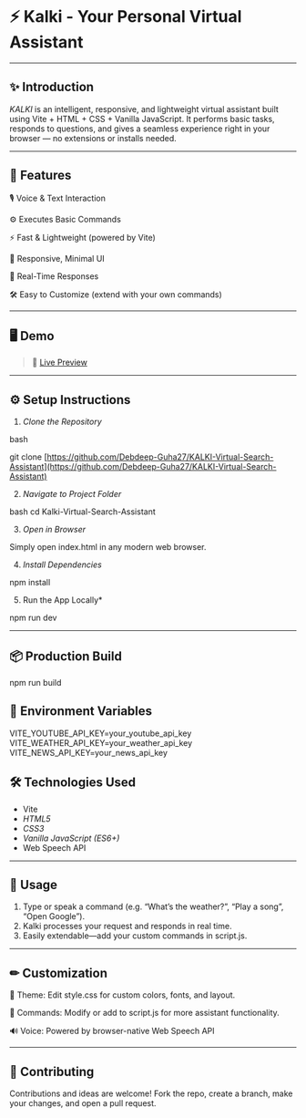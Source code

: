 
# ⚡ Kalki - Your Personal Virtual Assistant

---

## ✨ Introduction

*KALKI* is an intelligent, responsive, and lightweight virtual assistant built using Vite + HTML + CSS + Vanilla JavaScript. It performs basic tasks, responds to questions, and gives a seamless experience right in your browser — no extensions or installs needed.

---

## 🚀 Features

🎙️ Voice & Text Interaction

⚙️ Executes Basic Commands

⚡ Fast & Lightweight (powered by Vite)

🎨 Responsive, Minimal UI

🧠 Real-Time Responses

🛠️ Easy to Customize (extend with your own commands)

---

## 🖥 Demo
> 🔗 [Live Preview](https://kalki-virtual-search-assistant.vercel.app/)


---

## ⚙ Setup Instructions

1. *Clone the Repository*

bash

  git clone [https://github.com/Debdeep-Guha27/KALKI-Virtual-Search-Assistant](https://github.com/Debdeep-Guha27/KALKI-Virtual-Search-Assistant)


2. *Navigate to Project Folder*

bash
  cd Kalki-Virtual-Search-Assistant


3. *Open in Browser*

Simply open index.html in any modern web browser.

4. *Install Dependencies*

npm install

5. Run the App Locally*

npm run dev
  
---

## 📦 Production Build

npm run build

## 🔐 Environment Variables

VITE_YOUTUBE_API_KEY=your_youtube_api_key
VITE_WEATHER_API_KEY=your_weather_api_key
VITE_NEWS_API_KEY=your_news_api_key

## 🛠 Technologies Used

-  Vite
- *HTML5*  
- *CSS3*  
- *Vanilla JavaScript (ES6+)*
- Web Speech API

---

## 📌 Usage

1. Type or speak a command (e.g. “What’s the weather?”, “Play a song”, “Open Google”).
2. Kalki processes your request and responds in real time.
3. Easily extendable—add your custom commands in script.js.

---

## ✏ Customization

🎨 Theme: Edit style.css for custom colors, fonts, and layout.

🧠 Commands: Modify or add to script.js for more assistant functionality.

🔊 Voice: Powered by browser-native Web Speech API

---

## 🤝 Contributing

Contributions and ideas are welcome! Fork the repo, create a branch, make your changes, and open a pull request.
